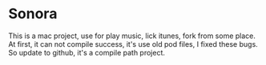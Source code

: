 Sonora
======

This is a mac project, use for play music, lick itunes, fork from some place. At first, it can not compile success, it's use old pod files, I fixed these bugs. So update to github, it's a compile path project.
